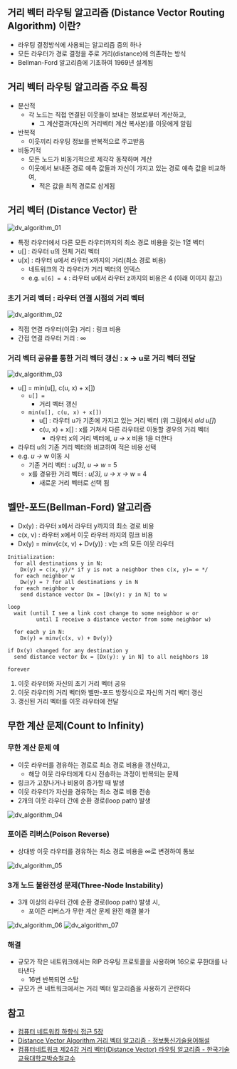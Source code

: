 ## 거리 벡터 라우팅 알고리즘 (Distance Vector Routing Algorithm) 이란?
- 라우팅 결정방식에 사용되는 알고리즘 중의 하나
- 모든 라우터가 경로 결정을 주로 거리(distance)에 의존하는 방식
- Bellman-Ford 알고리즘에 기초하여 1969년 설계됨

## 거리 벡터 라우팅 알고리즘 주요 특징
- 분산적
  - 각 노드는 직접 연결된 이웃들이 보내는 정보로부터 계산하고,
    - 그 계산결과(자신의 거리벡터 계산 복사본)를 이웃에게 알림
- 반복적
  - 이웃끼리 라우팅 정보를 반복적으로 주고받음 
- 비동기적
  - 모든 노드가 비동기적으로 제각각 동작하며 계산
  - 이웃에서 보내준 경로 예측 값들과 자신이 가지고 있는 경로 예측 값을 비교하여,
    - 적은 값을 최적 경로로 삼게됨

## 거리 벡터 (Distance Vector) 란
![dv_algorithm_01](./images/dv_algorithm_01.png)

- 특정 라우터에서 다른 모든 라우터까지의 최소 경로 비용을 갖는 1열 벡터
- u[] : 라우터 u의 전체 거리 벡터
- u[x] : 라우터 u에서 라우터 x까지의 거리(최소 경로 비용)
  - 네트워크의 각 라우터가 거리 벡터의 인덱스
  - e.g. `u[6] = 4` : 라우터 u에서 라우터 z까지의 비용은 4 (아래 이미지 참고)

### 초기 거리 벡터 : 라우터 연결 시점의 거리 벡터
![dv_algorithm_02](./images/dv_algorithm_02.png)

- 직접 연결 라우터(이웃) 거리 : 링크 비용
- 간접 연결 라우터 거리 : ∞

### 거리 벡터 공유를 통한 거리 벡터 갱신 : x -> u로 거리 벡터 전달
![dv_algorithm_03](./images/dv_algorithm_03.png)

- u[] = min(u[], c(u, x) + x[])
  - `u[] =`
    - 거리 벡터 갱신
  - `min(u[], c(u, x) + x[])`
    - u[] : 라우터 u가 기존에 가지고 있는 거리 벡터 (위 그림에서 *old u[]*)
    - c(u, x) + x[] : x를 거쳐서 다른 라우터로 이동할 경우의 거리 벡터
      - 라우터 x의 거리 벡터에, *u -> x* 비용 1을 더한다
- 라우터 u의 기존 거리 벡터와 비교하여 적은 비용 선택
- e.g. *u -> w* 이동 시
  - 기존 거리 벡터 : *u[3], u -> w* = 5
  - x를 경유한 거리 벡터 : *u[3], u -> x -> w* = 4
    - 새로운 거리 벡터로 선택 됨

## 벨만-포드(Bellman-Ford) 알고리즘
- Dx(y) : 라우터 x에서 라우터 y까지의 최소 경로 비용
- c(x, v) : 라우터 x에서 이웃 라우터 까지의 링크 비용
- Dx(y) = minv{c(x, v) + Dv(y)} : v는 x의 모든 이웃 라우터

```
Initialization:
  for all destinations y in N:
    Dx(y) = c(x, y)/* if y is not a neighbor then c(x, y)= ∞ */
  for each neighbor w
    Dw(y) = ? for all destinations y in N
  for each neighbor w
    send distance vector Dx = [Dx(y): y in N] to w

loop
  wait (until I see a link cost change to some neighbor w or
         until I receive a distance vector from some neighbor w)

  for each y in N:
    Dx(y) = minv{c(x, v) + Dv(y)}

if Dx(y) changed for any destination y
  send distance vector Dx = [Dx(y): y in N] to all neighbors 18

forever
```

1. 이웃 라우터와 자신의 초기 거리 벡터 공유
1. 이웃 라우터의 거리 벡터와 벨만-포드 방정식으로 자신의 거리 벡터 갱신
1. 갱신된 거리 벡터를 이웃 라우터에 전달

## 무한 계산 문제(Count to Infinity)
### 무한 계산 문제 예
- 이웃 라우터를 경유하는 경로로 최소 경로 비용을 갱신하고,
  - 해당 이웃 라우터에게 다시 전송하는 과정이 반복되는 문제
- 링크가 고장나거나 비용이 증가할 때 발생
- 이웃 라우터가 자신을 경유하는 최소 경로 비용 전송
- 2개의 이웃 라우터 간에 순환 경로(loop path) 발생

![dv_algorithm_04](./images/dv_algorithm_04.png)

### 포이즌 리버스(Poison Reverse)
- 상대방 이웃 라우터를 경유하는 최소 경로 비용을 ∞로 변경하여 통보

![dv_algorithm_05](./images/dv_algorithm_05.png)

### 3개 노드 불완전성 문제(Three-Node Instability)
- 3개 이상의 라우터 간에 순환 경로(loop path) 발생 시,
  - 포이즌 리버스가 무한 계산 문제 완전 해결 불가

![dv_algorithm_06](./images/dv_algorithm_06.png)
![dv_algorithm_07](./images/dv_algorithm_07.png)

### 해결
- 규모가 작은 네트워크에서는 RIP 라우팅 프로토콜을 사용하며 16으로 무한대를 나타낸다
  - 16번 반복되면 스탑
- 규모가 큰 네트워크에서는 거리 벡터 알고리즘을 사용하기 곤란하다

## 참고
- [컴퓨터 네트워킹 하향식 접근 5장](https://gaia.cs.umass.edu/kurose_ross/index.php)
- [Distance Vector Algorithm   거리 벡터 알고리즘 - 정보통신기술용어해설](http://www.ktword.co.kr/test/view/view.php?nav=2&no=528&sh=%EA%B1%B0%EB%A6%AC+%EB%B2%A1%ED%84%B0)
- [컴퓨터네트워크 제24강 거리 벡터(Distance Vector) 라우팅 알고리즘 - 한국기술교육대학교박승철교수](https://www.youtube.com/watch?v=0UvOCb0t7y0)